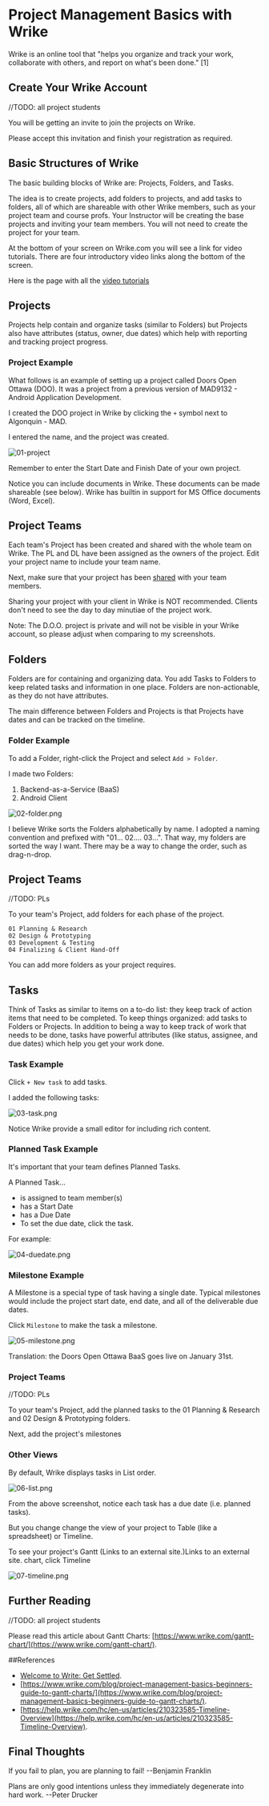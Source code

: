 # Project Management Basics with Wrike

Wrike is an online tool that "helps you organize and track your work, collaborate with others, and report on what's been done." [1]

## Create Your Wrike Account

//TODO: all project students

You will be getting an invite to join the projects on Wrike.

Please accept this invitation and finish your registration as required.

## Basic Structures of Wrike

The basic building blocks of Wrike are: Projects, Folders, and Tasks.

The idea is to create projects, add folders to projects, and add tasks to folders, all of which are shareable with other Wrike members, such as your project team and course profs. Your Instructor will be creating the base projects and inviting your team members. You will not need to create the project for your team.

At the bottom of your screen on Wrike.com you will see a link for video tutorials. There are four introductory video links along the bottom of the screen. 

Here is the page with all the [video tutorials](https://help.wrike.com/hc/en-us/categories/201188625)

## Projects

Projects help contain and organize tasks (similar to Folders) but Projects also have attributes (status, owner, due dates) which help with reporting and tracking project progress.

### Project Example

What follows is an example of setting up a project called Doors Open Ottawa (DOO). It was a project from a previous version of MAD9132 - Android Application Development.

I created the DOO project in Wrike by clicking the `+` symbol next to Algonquin - MAD.

I entered the name, and the project was created.

![01-project](./01-project.png)

Remember to enter the Start Date and Finish Date of your own project.

Notice you can include documents in Wrike. These documents can be made shareable (see below). Wrike has builtin in support for MS Office documents (Word, Excel).

## Project Teams

Each team's Project has been created and shared with the whole team on Wrike. The PL and DL have been assigned as the owners of the project. Edit your project name to include your team name.

Next, make sure that your project has been [shared](https://help.wrike.com/hc/en-us/articles/209602969-Sharing) with your team members.

Sharing your project with your client in Wrike is NOT recommended. Clients don't need to see the day to day minutiae of the project work.

Note: The D.O.O. project is private and will not be visible in your Wrike account, so please adjust when comparing to my screenshots.

## Folders

Folders are for containing and organizing data. You add Tasks to Folders to keep related tasks and information in one place. Folders are non-actionable, as they do not have attributes.

The main difference between Folders and Projects is that Projects have dates and can be tracked on the timeline.

### Folder Example
To add a Folder, right-click the Project and select `Add > Folder`.

I made two Folders:

1. Backend-as-a-Service (BaaS)
2. Android Client

![02-folder.png](./02-folder.png)

I believe Wrike sorts the Folders alphabetically by name. I adopted a naming convention and prefixed with "01... 02.... 03...". That way, my folders are sorted the way I want. There may be a way to change the order, such as drag-n-drop.

## Project Teams

//TODO: PLs

To your team's Project, add folders for each phase of the project.

```
01 Planning & Research
02 Design & Prototyping
03 Development & Testing
04 Finalizing & Client Hand-Off
```

You can add more folders as your project requires.

## Tasks

Think of Tasks as similar to items on a to-do list: they keep track of action items that need to be completed. To keep things organized: add tasks to Folders or Projects. In addition to being a way to keep track of work that needs to be done, tasks have powerful attributes (like status, assignee, and due dates) which help you get your work done.

### Task Example

Click `+ New task` to add tasks.

I added the following tasks:

![03-task.png](./03-task.png)

Notice Wrike provide a small editor for including rich content.

### Planned Task Example

It's important that your team defines Planned Tasks.

A Planned Task...

- is assigned to team member(s)
- has a Start Date
- has a Due Date
- To set the due date, click the task.

For example:

![04-duedate.png](./04-duedate.png)

### Milestone Example

A Milestone is a special type of task having a single date. Typical milestones would include the project start date, end date, and all of the deliverable due dates.

Click `Milestone` to make the task a milestone.

![05-milestone.png](./05-milestone.png)

Translation: the Doors Open Ottawa BaaS goes live on January 31st.

### Project Teams

//TODO: PLs

To your team's Project, add the planned tasks to the 01 Planning & Research and 02 Design & Prototyping folders.

Next, add the project's milestones

### Other Views

By default, Wrike displays tasks in List order.

![06-list.png](./06-list.png)

From the above screenshot, notice each task has a due date (i.e. planned tasks).

But you change change the view of your project to Table (like a spreadsheet) or Timeline.

To see your project's Gantt (Links to an external site.)Links to an external site. chart, click Timeline

![07-timeline.png](./07-timeline.png)

## Further Reading

//TODO: all project students

Please read this article about Gantt Charts: [https://www.wrike.com/gantt-chart/](https://www.wrike.com/gantt-chart/).

##References

- [Welcome to Write: Get Settled](https://help.wrike.com/hc/en-us/articles/213924649-Welcome-to-Wrike-Get-Settled).
- [https://www.wrike.com/blog/project-management-basics-beginners-guide-to-gantt-charts/](https://www.wrike.com/blog/project-management-basics-beginners-guide-to-gantt-charts/).
- [https://help.wrike.com/hc/en-us/articles/210323585-Timeline-Overview](https://help.wrike.com/hc/en-us/articles/210323585-Timeline-Overview).

## Final Thoughts

If you fail to plan, you are planning to fail! --Benjamin Franklin

Plans are only good intentions unless they immediately degenerate into hard work. --Peter Drucker